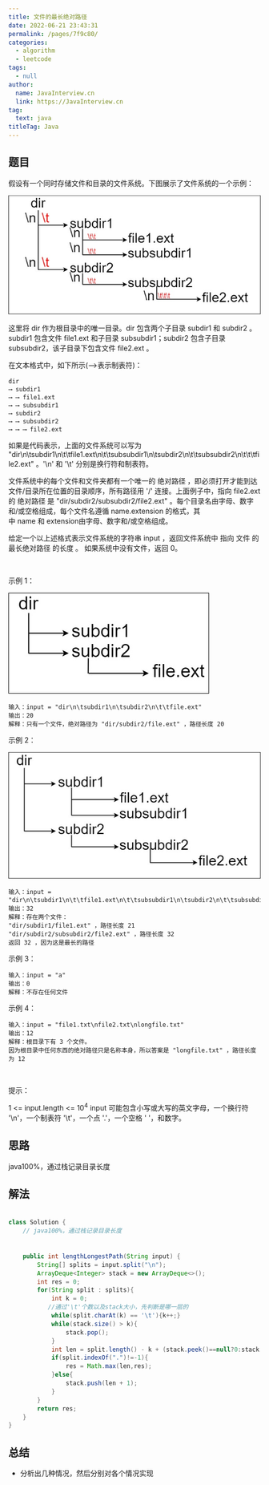 ```yaml
---
title: 文件的最长绝对路径
date: 2022-06-21 23:43:31
permalink: /pages/7f9c80/
categories: 
  - algorithm
  - leetcode
tags: 
  - null
author: 
  name: JavaInterview.cn
  link: https://JavaInterview.cn
tag: 
  text: java
titleTag: Java
---
```



## 题目

假设有一个同时存储文件和目录的文件系统。下图展示了文件系统的一个示例：

![](../../../media/pictures/leetcode/mdir.jpeg)


这里将 dir 作为根目录中的唯一目录。dir 包含两个子目录 subdir1 和 subdir2 。subdir1 包含文件 file1.ext 和子目录 subsubdir1；subdir2 包含子目录 subsubdir2，该子目录下包含文件 file2.ext 。

在文本格式中，如下所示(⟶表示制表符)：

    dir
    ⟶ subdir1
    ⟶ ⟶ file1.ext
    ⟶ ⟶ subsubdir1
    ⟶ subdir2
    ⟶ ⟶ subsubdir2
    ⟶ ⟶ ⟶ file2.ext
如果是代码表示，上面的文件系统可以写为 "dir\n\tsubdir1\n\t\tfile1.ext\n\t\tsubsubdir1\n\tsubdir2\n\t\tsubsubdir2\n\t\t\tfile2.ext" 。'\n' 和 '\t' 分别是换行符和制表符。

文件系统中的每个文件和文件夹都有一个唯一的 绝对路径 ，即必须打开才能到达文件/目录所在位置的目录顺序，所有路径用 '/' 连接。上面例子中，指向 file2.ext 的 绝对路径 是 "dir/subdir2/subsubdir2/file2.ext" 。每个目录名由字母、数字和/或空格组成，每个文件名遵循 name.extension 的格式，其中 name 和 extension由字母、数字和/或空格组成。

给定一个以上述格式表示文件系统的字符串 input ，返回文件系统中 指向 文件 的 最长绝对路径 的长度 。 如果系统中没有文件，返回 0。

 

示例 1：

![](../../../media/pictures/leetcode/dir1.jpeg)

    输入：input = "dir\n\tsubdir1\n\tsubdir2\n\t\tfile.ext"
    输出：20
    解释：只有一个文件，绝对路径为 "dir/subdir2/file.ext" ，路径长度 20
示例 2：

![](../../../media/pictures/leetcode/dir2.jpeg)

    输入：input = "dir\n\tsubdir1\n\t\tfile1.ext\n\t\tsubsubdir1\n\tsubdir2\n\t\tsubsubdir2\n\t\t\tfile2.ext"
    输出：32
    解释：存在两个文件：
    "dir/subdir1/file1.ext" ，路径长度 21
    "dir/subdir2/subsubdir2/file2.ext" ，路径长度 32
    返回 32 ，因为这是最长的路径
示例 3：

    输入：input = "a"
    输出：0
    解释：不存在任何文件
示例 4：

    输入：input = "file1.txt\nfile2.txt\nlongfile.txt"
    输出：12
    解释：根目录下有 3 个文件。
    因为根目录中任何东西的绝对路径只是名称本身，所以答案是 "longfile.txt" ，路径长度为 12
 

提示：

1 <= input.length <= 10<sup>4</sup>
input 可能包含小写或大写的英文字母，一个换行符 '\n'，一个制表符 '\t'，一个点 '.'，一个空格 ' '，和数字。


## 思路

java100%，通过栈记录目录长度

## 解法
```java

class Solution {
    // java100%，通过栈记录目录长度


    public int lengthLongestPath(String input) {
        String[] splits = input.split("\n");
        ArrayDeque<Integer> stack = new ArrayDeque<>();
        int res = 0;
        for(String split : splits){
            int k = 0;
           //通过'\t'个数以及stack大小，先判断是哪一层的
            while(split.charAt(k) == '\t'){k++;}
            while(stack.size() > k){
                stack.pop();
            }
            int len = split.length() - k + (stack.peek()==null?0:stack.peek());
            if(split.indexOf(".")!=-1){
                res = Math.max(len,res);
            }else{
                stack.push(len + 1);
            }
        }
        return res;
    }
}
```

## 总结

- 分析出几种情况，然后分别对各个情况实现 
